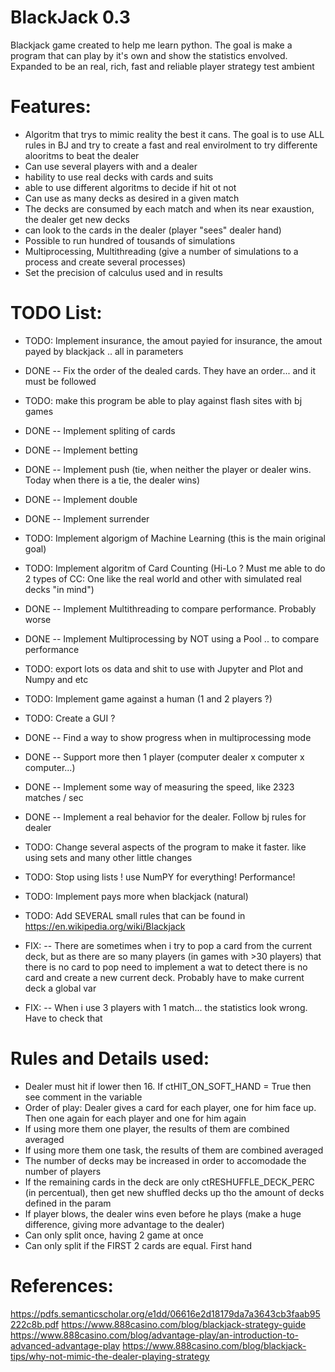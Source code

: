 BlackJack 0.3
=============

Blackjack game created to help me learn python.
The goal is make a program that can play by it's own
and show the statistics envolved. Expanded to be an real, rich, fast and reliable
player strategy test ambient


Features:
=========

- Algoritm that trys to mimic reality the best it cans. The goal is to use ALL rules in BJ and try to create a fast and real envirolment to try differente alooritms to beat the dealer
- Can use several players with and a dealer
- hability to use real decks with cards and suits
- able to use different algoritms to decide if hit ot not
- Can use as many decks as desired in a given match
- The decks are consumed by each match and when its near exaustion, the dealer get new decks
- can look to the cards in the dealer (player "sees" dealer hand)
- Possible to run hundred of tousands of simulations
- Multiprocessing, Multithreading (give a number of simulations to a process and create several processes)
- Set the precision of calculus used and in results


TODO List:
=============

- TODO: Implement insurance, the amout payied for insurance, the amout payed by blackjack .. all in parameters
- DONE -- Fix the order of the dealed cards. They have an order... and it must be followed
- TODO: make this program be able to play against flash sites with bj games
- DONE -- Implement spliting of cards
- DONE -- Implement betting
- DONE -- Implement push (tie, when neither the player or dealer wins. Today when there is a tie, the dealer wins)
- DONE -- Implement double
- DONE -- Implement surrender
- TODO: Implement algorigm of Machine Learning (this is the main original goal)
- TODO: Implement algoritm of Card Counting (Hi-Lo ? Must me able to do 2 types of CC: One like the real world and other with simulated real decks "in mind")
- DONE -- Implement Multithreading to compare performance. Probably worse
- DONE -- Implement Multiprocessing by NOT using a Pool .. to compare performance
- TODO: export lots os data and shit to use with Jupyter and Plot and Numpy and etc
- TODO: Implement game against a human (1 and 2 players ?)
- TODO: Create a GUI ?
- DONE -- Find a way to show progress when in multiprocessing mode
- DONE -- Support more then 1 player (computer dealer x computer x computer...)
- DONE -- Implement some way of measuring the speed, like 2323 matches / sec
- DONE -- Implement a real behavior for the dealer. Follow bj rules for dealer
- TODO: Change several aspects of the program to make it faster. like using sets and many other little changes
- TODO: Stop using lists ! use NumPY for everything! Performance!
- TODO: Implement pays more when blackjack (natural)
- TODO: Add SEVERAL small rules that can be found in https://en.wikipedia.org/wiki/Blackjack


- FIX: --  There are sometimes when i try to pop a card from the current deck, but
           as there are so many players (in games with >30 players) that there is no card to pop
           need to implement a wat to detect there is no card and create a new current deck. Probably have to make current deck a global var

- FIX: -- When i use 3 players with 1 match... the statistics look wrong. Have to check that


Rules and Details used:
=======================

- Dealer must hit if lower then 16. If ctHIT_ON_SOFT_HAND = True then see comment in the variable
- Order of play: Dealer gives a card for each player, one for him face up. Then one again for each player and one for him again
- If using more them one player, the results of them are combined averaged
- If using more them one task, the results of them are combined averaged
- The number of decks may be increased in order to accomodade the number of players
- If the remaining cards in the deck are only ctRESHUFFLE_DECK_PERC (in percentual), then get new shuffled decks up tho the amount of decks defined in the param
- If player blows, the dealer wins even before he plays (make a huge difference, giving more advantage to the dealer)
- Can only split once, having 2 game at once
- Can only split if the FIRST 2 cards are equal. First hand


References:
===========

https://pdfs.semanticscholar.org/e1dd/06616e2d18179da7a3643cb3faab95222c8b.pdf
https://www.888casino.com/blog/blackjack-strategy-guide
https://www.888casino.com/blog/advantage-play/an-introduction-to-advanced-advantage-play
https://www.888casino.com/blog/blackjack-tips/why-not-mimic-the-dealer-playing-strategy